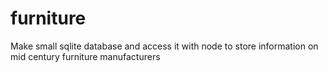 # furniture
Make small sqlite database and access it with node to store information on mid century furniture manufacturers 
